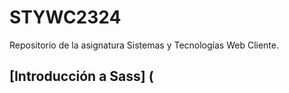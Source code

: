 # STYWC2324
Repositorio de la asignatura Sistemas y Tecnologías Web Cliente.

## [Introducción a Sass] (
